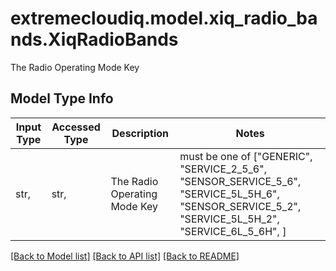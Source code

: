 # extremecloudiq.model.xiq_radio_bands.XiqRadioBands

The Radio Operating Mode Key

## Model Type Info
Input Type | Accessed Type | Description | Notes
------------ | ------------- | ------------- | -------------
str,  | str,  | The Radio Operating Mode Key | must be one of ["GENERIC", "SERVICE_2_5_6", "SENSOR_SERVICE_5_6", "SERVICE_5L_5H_6", "SENSOR_SERVICE_5_2", "SERVICE_5L_5H_2", "SERVICE_6L_5_6H", ] 

[[Back to Model list]](../../README.md#documentation-for-models) [[Back to API list]](../../README.md#documentation-for-api-endpoints) [[Back to README]](../../README.md)

